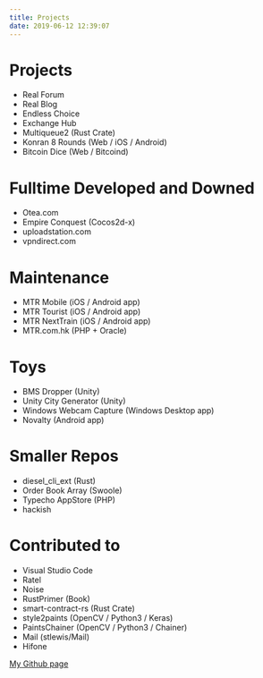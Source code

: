 ```yaml
---
title: Projects
date: 2019-06-12 12:39:07
---
```


# Projects
- Real Forum
- Real Blog
- Endless Choice
- Exchange Hub
- Multiqueue2 (Rust Crate)
- Konran 8 Rounds (Web / iOS / Android)
- Bitcoin Dice (Web / Bitcoind)

# Fulltime Developed and Downed
- Otea.com
- Empire Conquest (Cocos2d-x)
- uploadstation.com
- vpndirect.com

# Maintenance
- MTR Mobile (iOS / Android app)
- MTR Tourist (iOS / Android app)
- MTR NextTrain (iOS / Android app)
- MTR.com.hk (PHP + Oracle)

# Toys
- BMS Dropper (Unity)
- Unity City Generator (Unity)
- Windows Webcam Capture (Windows Desktop app)
- Novalty (Android app)

# Smaller Repos
- diesel_cli_ext (Rust)
- Order Book Array (Swoole)
- Typecho AppStore (PHP)
- hackish

# Contributed to
- Visual Studio Code
- Ratel
- Noise
- RustPrimer (Book)
- smart-contract-rs (Rust Crate)
- style2paints (OpenCV / Python3 / Keras)
- PaintsChainer (OpenCV / Python3 / Chainer)
- Mail (stlewis/Mail)
- Hifone

[My Github page](https://github.com/abbychau)